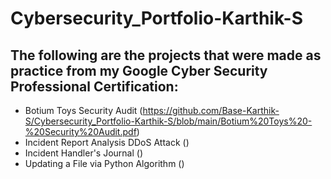 # Cybersecurity_Portfolio-Karthik-S

## The following are the projects that were made as practice from my Google Cyber Security Professional Certification:

- Botium Toys Security Audit (https://github.com/Base-Karthik-S/Cybersecurity_Portfolio-Karthik-S/blob/main/Botium%20Toys%20-%20Security%20Audit.pdf)
- Incident Report Analysis DDoS Attack ()
- Incident Handler's Journal ()
- Updating a File via Python Algorithm ()
